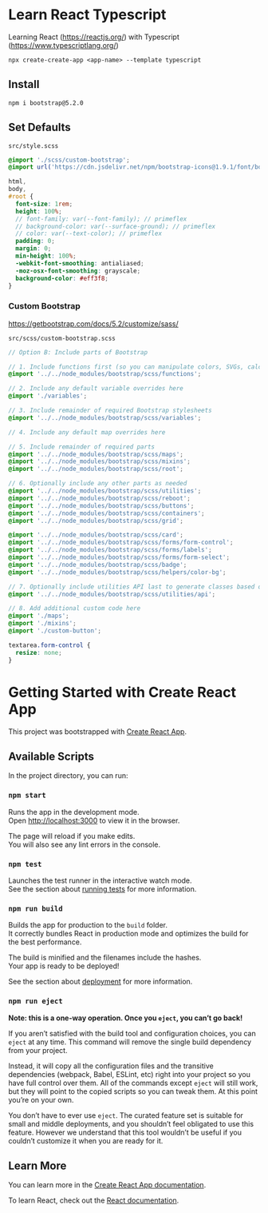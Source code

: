 # Learn React Typescript

Learning React (https://reactjs.org/) with Typescript (https://www.typescriptlang.org/)

```
npx create-create-app <app-name> --template typescript
```

## Install

```
npm i bootstrap@5.2.0
```

## Set Defaults

`src/style.scss`

```scss
@import './scss/custom-bootstrap';
@import url('https://cdn.jsdelivr.net/npm/bootstrap-icons@1.9.1/font/bootstrap-icons.css');

html,
body,
#root {
  font-size: 1rem;
  height: 100%;
  // font-family: var(--font-family); // primeflex
  // background-color: var(--surface-ground); // primeflex
  // color: var(--text-color); // primeflex
  padding: 0;
  margin: 0;
  min-height: 100%;
  -webkit-font-smoothing: antialiased;
  -moz-osx-font-smoothing: grayscale;
  background-color: #eff3f8;
}
```

### Custom Bootstrap

https://getbootstrap.com/docs/5.2/customize/sass/

`src/scss/custom-bootstrap.scss`

```scss
// Option B: Include parts of Bootstrap

// 1. Include functions first (so you can manipulate colors, SVGs, calc, etc)
@import '../../node_modules/bootstrap/scss/functions';

// 2. Include any default variable overrides here
@import './variables';

// 3. Include remainder of required Bootstrap stylesheets
@import '../../node_modules/bootstrap/scss/variables';

// 4. Include any default map overrides here

// 5. Include remainder of required parts
@import '../../node_modules/bootstrap/scss/maps';
@import '../../node_modules/bootstrap/scss/mixins';
@import '../../node_modules/bootstrap/scss/root';

// 6. Optionally include any other parts as needed
@import '../../node_modules/bootstrap/scss/utilities';
@import '../../node_modules/bootstrap/scss/reboot';
@import '../../node_modules/bootstrap/scss/buttons';
@import '../../node_modules/bootstrap/scss/containers';
@import '../../node_modules/bootstrap/scss/grid';

@import '../../node_modules/bootstrap/scss/card';
@import '../../node_modules/bootstrap/scss/forms/form-control';
@import '../../node_modules/bootstrap/scss/forms/labels';
@import '../../node_modules/bootstrap/scss/forms/form-select';
@import '../../node_modules/bootstrap/scss/badge';
@import '../../node_modules/bootstrap/scss/helpers/color-bg';

// 7. Optionally include utilities API last to generate classes based on the Sass map in `_utilities.scss`
@import '../../node_modules/bootstrap/scss/utilities/api';

// 8. Add additional custom code here
@import './maps';
@import './mixins';
@import './custom-button';

textarea.form-control {
  resize: none;
}
```

# Getting Started with Create React App

This project was bootstrapped with [Create React App](https://github.com/facebook/create-react-app).

## Available Scripts

In the project directory, you can run:

### `npm start`

Runs the app in the development mode.\
Open [http://localhost:3000](http://localhost:3000) to view it in the browser.

The page will reload if you make edits.\
You will also see any lint errors in the console.

### `npm test`

Launches the test runner in the interactive watch mode.\
See the section about [running tests](https://facebook.github.io/create-react-app/docs/running-tests) for more information.

### `npm run build`

Builds the app for production to the `build` folder.\
It correctly bundles React in production mode and optimizes the build for the best performance.

The build is minified and the filenames include the hashes.\
Your app is ready to be deployed!

See the section about [deployment](https://facebook.github.io/create-react-app/docs/deployment) for more information.

### `npm run eject`

**Note: this is a one-way operation. Once you `eject`, you can’t go back!**

If you aren’t satisfied with the build tool and configuration choices, you can `eject` at any time. This command will remove the single build dependency from your project.

Instead, it will copy all the configuration files and the transitive dependencies (webpack, Babel, ESLint, etc) right into your project so you have full control over them. All of the commands except `eject` will still work, but they will point to the copied scripts so you can tweak them. At this point you’re on your own.

You don’t have to ever use `eject`. The curated feature set is suitable for small and middle deployments, and you shouldn’t feel obligated to use this feature. However we understand that this tool wouldn’t be useful if you couldn’t customize it when you are ready for it.

## Learn More

You can learn more in the [Create React App documentation](https://facebook.github.io/create-react-app/docs/getting-started).

To learn React, check out the [React documentation](https://reactjs.org/).

